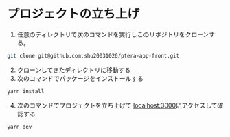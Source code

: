 # プロジェクトの立ち上げ
1. 任意のディレクトリで次のコマンドを実行しこのリポジトリをクローンする。

```bash
git clone git@github.com:shu20031026/ptera-app-front.git
``` 
2. クローンしてきたディレクトリに移動する
3. 次のコマンドでパッケージをインストールする
```bash
yarn install
```

4. 次のコマンドでプロジェクトを立ち上げて [localhost:3000](localhost:3000)にアクセスして確認する

```bash
yarn dev
```